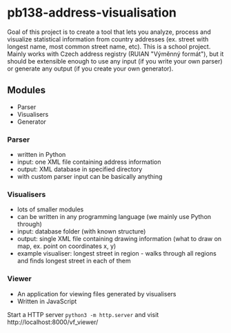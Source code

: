 # pb138-address-visualisation

Goal of this project is to create a tool that lets you analyze, process and visualize statistical information from country addresses (ex. street with longest name, most common street name, etc).
This is a school project.
Mainly works with Czech address registry (RUIAN "Výměnný formát"), but it should be extensible enough to use any input (if you write your own parser) or generate any output (if you create your own generator).

## Modules
- Parser
- Visualisers
- Generator

### Parser
- written in Python
- input: one XML file containing address information
- output: XML database in specified directory
- with custom parser input can be basically anything

### Visualisers
- lots of smaller modules
- can be written in any programming language (we mainly use Python through)
- input: database folder (with known structure)
- output: single XML file containing drawing information (what to draw on map, ex. point on coordinates x, y)
- example visualiser: longest street in region - walks through all regions and finds longest street in each of them

### Viewer
- An application for viewing files generated by visualisers
- Written in JavaScript

Start a HTTP server `python3 -m http.server` and visit http://localhost:8000/vf_viewer/
